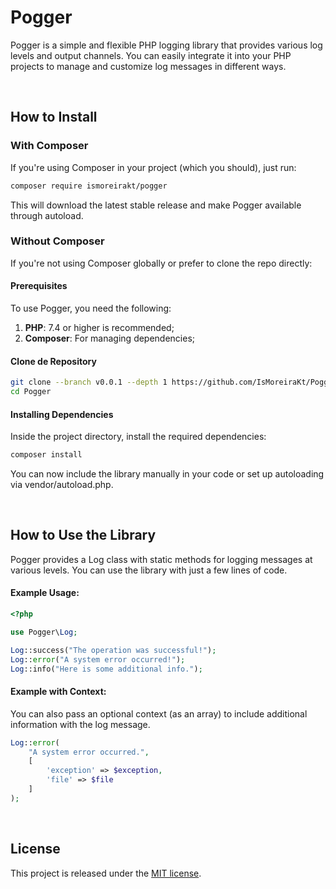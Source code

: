 # Pogger

Pogger is a simple and flexible PHP logging library that provides various log levels and output channels. You can easily integrate it into your PHP projects to manage and customize log messages in different ways.

<br>

## How to Install

### With Composer

If you're using Composer in your project (which you should), just run:

```bash
composer require ismoreirakt/pogger
```

This will download the latest stable release and make Pogger available through autoload.

### Without Composer

If you're not using Composer globally or prefer to clone the repo directly:

#### Prerequisites

To use Pogger, you need the following:

1. **PHP**: 7.4 or higher is recommended;
2. **Composer**: For managing dependencies;

#### Clone de Repository

```bash
git clone --branch v0.0.1 --depth 1 https://github.com/IsMoreiraKt/Pogger
cd Pogger
```

#### Installing Dependencies

Inside the project directory, install the required dependencies:

```bash
composer install
```

You can now include the library manually in your code or set up autoloading via vendor/autoload.php.

<br>

## How to Use the Library

Pogger provides a Log class with static methods for logging messages at various levels. You can use the library with just a few lines of code.

#### Example Usage:

```php
<?php

use Pogger\Log;

Log::success("The operation was successful!");
Log::error("A system error occurred!");
Log::info("Here is some additional info.");
```

#### Example with Context:

You can also pass an optional context (as an array) to include additional information with the log message.

```php
Log::error(
    "A system error occurred.",
    [
        'exception' => $exception,
        'file' => $file
    ]
);
```

<br>

## License

This project is released under the [MIT license](./LICENSE).

